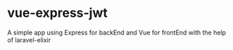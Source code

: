 # vue-express-jwt
A simple app using Express for backEnd and Vue for frontEnd with the help of laravel-elixir 

